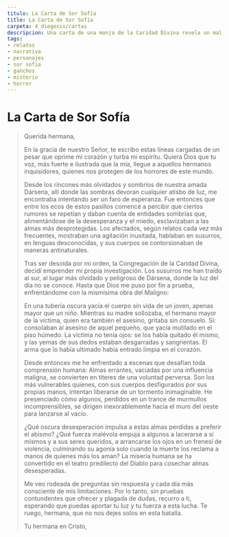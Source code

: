 ```yaml
---
titulo: La Carta de Sor Sofía
title: La Carta de Sor Sofía
carpeta: 4_diegesis/cartas
descripcion: Una carta de una monja de la Caridad Divina revela un mal sobrenatural que asola las Tuberías de Dársena, presentando un gancho de aventura de misterio y horror.
tags:
- relatos
- narrativa
- personajes
- sor sofia
- ganchos
- misterio
- horror
---
```


# La Carta de Sor Sofía

> Querida hermana,
> 
> En la gracia de nuestro Señor, te escribo estas líneas cargadas de un pesar que oprime mi corazón y turba mi espíritu. Quiera Dios que tu voz, más fuerte e ilustrada que la mía, llegue a aquellos hermanos inquisidores, quienes nos protegen de los horrores de este mundo.
> 
> Desde los rincones más olvidados y sombríos de nuestra amada Dársena, allí donde las sombras devoran cualquier atisbo de luz, me encontraba intentando ser un faro de esperanza. Fue entonces que entre los ecos de estos pasillos comencé a percibir que ciertos rumores se repetían y daban cuenta de entidades sombrías que, alimentándose de la desesperanza y el miedo, esclavizaban a las almas más desprotegidas. Los afectados, según relatos cada vez más frecuentes, mostraban una agitación inusitada, hablaban en susurros, en lenguas desconocidas, y sus cuerpos se contorsionaban de maneras antinaturales.
> 
> Tras ser desoída por mi orden, la Congregación de la Caridad Divina, decidí emprender mi propia investigación. Los susurros me han traído al sur, al lugar más olvidado y peligroso de Dársena, donde la luz del día no se conoce. Hasta que Dios me puso por fin a prueba, enfrentándome con la mismísima obra del Maligno:
> 
> En una tubería oscura yacía el cuerpo sin vida de un joven, apenas mayor que un niño. Mientras su madre sollozaba, el hermano mayor de la víctima, quien era también el asesino, gritaba sin consuelo. Sí: consolaban al asesino de aquel pequeño, que yacía mutilado en el piso húmedo. La víctima no tenía ojos: se los había quitado él mismo, y las yemas de sus dedos estaban desgarradas y sangrientas. El arma que lo había ultimado había entrado limpia en el corazón.
> 
> Desde entonces me he enfrentado a escenas que desafían toda comprensión humana: Almas errantes, vaciadas por una influencia maligna, se convierten en títeres de una voluntad perversa. Son los más vulnerables quienes, con sus cuerpos desfigurados por sus propias manos, intentan liberarse de un tormento inimaginable. He presenciado cómo algunos, perdidos en un trance de murmullos incomprensibles, se dirigen inexorablemente hacia el muro del oeste para lanzarse al vacío.
>
> ¿Qué oscura desesperación impulsa a estas almas perdidas a preferir el abismo? ¿Qué fuerza malévola empuja a algunos a lacerarse a sí mismos y a sus seres queridos, a arrancarse los ojos en un frenesí de violencia, culminando su agonía solo cuando la muerte los reclama a manos de quienes más los aman? La miseria humana se ha convertido en el teatro predilecto del Diablo para cosechar almas desesperadas.
> 
> Me veo rodeada de preguntas sin respuesta y cada día más consciente de mis limitaciones. Por lo tanto, sin pruebas contundentes que ofrecer y plagada de dudas, recurro a ti, esperando que puedas aportar tu luz y tu fuerza a esta lucha. Te ruego, hermana, que no nos dejes solos en esta batalla.
>
> Tu hermana en Cristo,
> 

